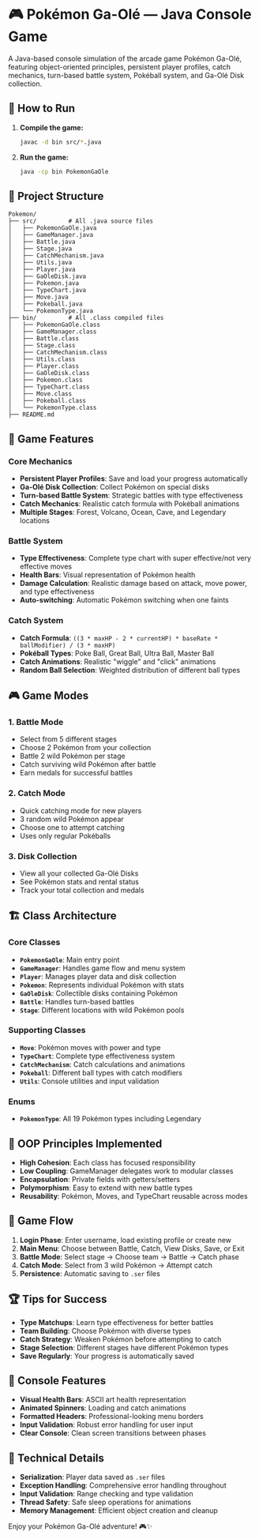 # 🎮 Pokémon Ga-Olé — Java Console Game

A Java-based console simulation of the arcade game Pokémon Ga-Olé, featuring object-oriented principles, persistent player profiles, catch mechanics, turn-based battle system, Pokéball system, and Ga-Olé Disk collection.

## 🚀 How to Run

1. **Compile the game:**
   ```bash
   javac -d bin src/*.java
   ```

2. **Run the game:**
   ```bash
   java -cp bin PokemonGaOle
   ```

## 📁 Project Structure

```
Pokemon/
├── src/         # All .java source files
│   ├── PokemonGaOle.java
│   ├── GameManager.java
│   ├── Battle.java
│   ├── Stage.java
│   ├── CatchMechanism.java
│   ├── Utils.java
│   ├── Player.java
│   ├── GaOleDisk.java
│   ├── Pokemon.java
│   ├── TypeChart.java
│   ├── Move.java
│   ├── Pokeball.java
│   └── PokemonType.java
├── bin/         # All .class compiled files
│   ├── PokemonGaOle.class
│   ├── GameManager.class
│   ├── Battle.class
│   ├── Stage.class
│   ├── CatchMechanism.class
│   ├── Utils.class
│   ├── Player.class
│   ├── GaOleDisk.class
│   ├── Pokemon.class
│   ├── TypeChart.class
│   ├── Move.class
│   ├── Pokeball.class
│   └── PokemonType.class
├── README.md
```

## 🎯 Game Features

### Core Mechanics
- **Persistent Player Profiles**: Save and load your progress automatically
- **Ga-Olé Disk Collection**: Collect Pokémon on special disks
- **Turn-based Battle System**: Strategic battles with type effectiveness
- **Catch Mechanics**: Realistic catch formula with Pokéball animations
- **Multiple Stages**: Forest, Volcano, Ocean, Cave, and Legendary locations

### Battle System
- **Type Effectiveness**: Complete type chart with super effective/not very effective moves
- **Health Bars**: Visual representation of Pokémon health
- **Damage Calculation**: Realistic damage based on attack, move power, and type effectiveness
- **Auto-switching**: Automatic Pokémon switching when one faints

### Catch System
- **Catch Formula**: `((3 * maxHP - 2 * currentHP) * baseRate * ballModifier) / (3 * maxHP)`
- **Pokéball Types**: Poke Ball, Great Ball, Ultra Ball, Master Ball
- **Catch Animations**: Realistic "wiggle" and "click" animations
- **Random Ball Selection**: Weighted distribution of different ball types

## 🎮 Game Modes

### 1. Battle Mode
- Select from 5 different stages
- Choose 2 Pokémon from your collection
- Battle 2 wild Pokémon per stage
- Catch surviving wild Pokémon after battle
- Earn medals for successful battles

### 2. Catch Mode
- Quick catching mode for new players
- 3 random wild Pokémon appear
- Choose one to attempt catching
- Uses only regular Pokéballs

### 3. Disk Collection
- View all your collected Ga-Olé Disks
- See Pokémon stats and rental status
- Track your total collection and medals

## 🏗️ Class Architecture

### Core Classes
- **`PokemonGaOle`**: Main entry point
- **`GameManager`**: Handles game flow and menu system
- **`Player`**: Manages player data and disk collection
- **`Pokemon`**: Represents individual Pokémon with stats
- **`GaOleDisk`**: Collectible disks containing Pokémon
- **`Battle`**: Handles turn-based battles
- **`Stage`**: Different locations with wild Pokémon pools

### Supporting Classes
- **`Move`**: Pokémon moves with power and type
- **`TypeChart`**: Complete type effectiveness system
- **`CatchMechanism`**: Catch calculations and animations
- **`Pokeball`**: Different ball types with catch modifiers
- **`Utils`**: Console utilities and input validation

### Enums
- **`PokemonType`**: All 19 Pokémon types including Legendary

## 🎯 OOP Principles Implemented

- **High Cohesion**: Each class has focused responsibility
- **Low Coupling**: GameManager delegates work to modular classes
- **Encapsulation**: Private fields with getters/setters
- **Polymorphism**: Easy to extend with new battle types
- **Reusability**: Pokémon, Moves, and TypeChart reusable across modes

## 🎲 Game Flow

1. **Login Phase**: Enter username, load existing profile or create new
2. **Main Menu**: Choose between Battle, Catch, View Disks, Save, or Exit
3. **Battle Mode**: Select stage → Choose team → Battle → Catch phase
4. **Catch Mode**: Select from 3 wild Pokémon → Attempt catch
5. **Persistence**: Automatic saving to `.ser` files

## 🏆 Tips for Success

- **Type Matchups**: Learn type effectiveness for better battles
- **Team Building**: Choose Pokémon with diverse types
- **Catch Strategy**: Weaken Pokémon before attempting to catch
- **Stage Selection**: Different stages have different Pokémon types
- **Save Regularly**: Your progress is automatically saved

## 🎨 Console Features

- **Visual Health Bars**: ASCII art health representation
- **Animated Spinners**: Loading and catch animations
- **Formatted Headers**: Professional-looking menu borders
- **Input Validation**: Robust error handling for user input
- **Clear Console**: Clean screen transitions between phases

## 🔧 Technical Details

- **Serialization**: Player data saved as `.ser` files
- **Exception Handling**: Comprehensive error handling throughout
- **Input Validation**: Range checking and type validation
- **Thread Safety**: Safe sleep operations for animations
- **Memory Management**: Efficient object creation and cleanup

Enjoy your Pokémon Ga-Olé adventure! 🎮✨ 